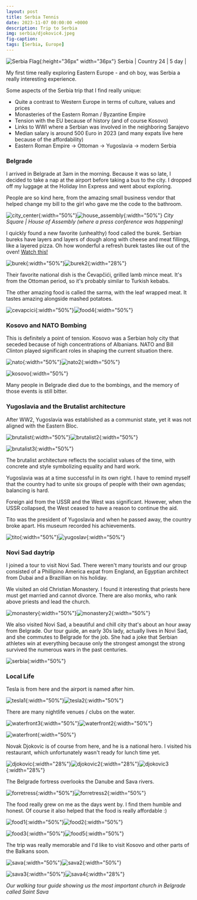 ```yaml
---
layout: post
title: Serbia Tennis
date: 2023-11-07 00:00:00 +0000
description: Trip to Serbia
img: serbia/djokovic4.jpeg
fig-caption:
tags: [Serbia, Europe]
---
```


![Serbia Flag]({{site.baseurl}}/assets/img/flags/4x3/rs.svg){:height="36px" width="36px"} Serbia \| Country 24 \| 5 day \|

My first time really exploring Eastern Europe - and oh boy, was Serbia a really interesting experience. 

Some aspects of the Serbia trip that I find really unique:
* Quite a contrast to Western Europe in terms of culture, values and prices
* Monasteries of the Eastern Roman / Byzantine Empire
* Tension with the EU because of history (and of course Kosovo)
* Links to WWI where a Serbian was involved in the neighboring Sarajevo
* Median salary is around 500 Euro in 2023 (and many expats live here because of the affordability)
* Eastern Roman Empire -> Ottoman -> Yugoslavia -> modern Serbia

### Belgrade 

I arrived in Belgrade at 3am in the morning. Because it was so late, I decided to take a nap at the airport before taking a bus to the city. I dropped off my luggage at the Holiday Inn Express and went about exploring. 

People are so kind here, from the amazing small business vendor that helped change my bill to the girl who gave me the code to the bathroom. 

![city_center]({{site.baseurl}}/assets/img/serbia/city_center.jpeg){:width="50%"}![house_assembly]({{site.baseurl}}/assets/img/serbia/house_assembly.jpeg){:width="50%"}
*City Square \| House of Assembly (where a press conference was happening)*
  
I quickly found a new favorite (unhealthy) food called the burek. Serbian bureks have layers and layers of dough along with cheese and meat fillings, like a layered pizza. Oh how wonderful a refresh burek tastes like out of the oven! [Watch this!](https://www.youtube.com/shorts/MvuTLtJZ5fY)

![burek]({{site.baseurl}}/assets/img/serbia/burek.jpeg){:width="50%"}![burek2]({{site.baseurl}}/assets/img/serbia/burek2.jpeg){:width="28%"}

Their favorite national dish is the Ćevapčići, grilled lamb mince meat. It's from the Ottoman period, so it's probably similar to Turkish kebabs. 

The other amazing food is called the sarma, with the leaf wrapped meat. It tastes amazing alongside mashed potatoes. 

![cevapcici]({{site.baseurl}}/assets/img/serbia/cevapcici.jpeg){:width="50%"}![food4]({{site.baseurl}}/assets/img/serbia/food4.jpeg){:width="50%"}

### Kosovo and NATO Bombing

This is definitely a point of tension. Kosovo was a Serbian holy city that seceded because of high concentrations of Albanians. NATO and Bill Clinton played significant roles in shaping the current situation there. 

![nato]({{site.baseurl}}/assets/img/serbia/nato.jpeg){:width="50%"}![nato2]({{site.baseurl}}/assets/img/serbia/nato2.jpeg){:width="50%"}

![kosovo]({{site.baseurl}}/assets/img/serbia/kosovo.jpeg){:width="50%"}

Many people in Belgrade died due to the bombings, and the memory of those events is still bitter.

### Yugoslavia and the Brutalist architecture

After WW2, Yugoslavia was established as a communist state, yet it was not aligned with the Eastern Bloc.

![brutalist]({{site.baseurl}}/assets/img/serbia/brutalist.jpeg){:width="50%"}![brutalist2]({{site.baseurl}}/assets/img/serbia/brutalist2.jpeg){:width="50%"}

![brutalist3]({{site.baseurl}}/assets/img/serbia/brutalist3.jpeg){:width="50%"}

The brutalist architecture reflects the socialist values of the time, with concrete and style symbolizing equality and hard work.

Yugoslavia was at a time successful in its own right. I have to remind myself that the country had to unite six groups of people with their own agendas; balancing is hard. 

Foreign aid from the USSR and the West was significant. However, when the USSR collapsed, the West ceased to have a reason to continue the aid.

Tito was the president of Yugoslavia and when he passed away, the country broke apart. His museum recorded his achievements. 

![tito]({{site.baseurl}}/assets/img/serbia/tito.jpeg){:width="50%"}![yugoslav]({{site.baseurl}}/assets/img/serbia/yugoslav.jpeg){:width="50%"}

### Novi Sad daytrip 

I joined a tour to visit Novi Sad. There weren't many tourists and our group consisted of a Phillipino America expat from England, an Egyptian architect from Dubai and a Brazillian on his holiday.  

We visited an old Christian Monastery. I found it interesting that priests here must get married and cannot divorce. There are also monks, who rank above priests and lead the church. 

![monastery]({{site.baseurl}}/assets/img/serbia/monastery.jpeg){:width="50%"}![monastery2]({{site.baseurl}}/assets/img/serbia/monastery2.jpeg){:width="50%"}

We also visited Novi Sad, a beautiful and chill city that's about an hour away from Belgrade. Our tour guide, an early 30s lady, actually lives in Novi Sad, and she commutes to Belgrade for the job. She had a joke that Serbian athletes win at everything because only the strongest amongst the strong survived the numerous wars in the past centuries. 

![serbia]({{site.baseurl}}/assets/img/serbia/serbia.jpeg){:width="50%"}

### Local Life

Tesla is from here and the airport is named after him. 

![tesla1]({{site.baseurl}}/assets/img/serbia/tesla1.jpeg){:width="50%"}![tesla2]({{site.baseurl}}/assets/img/serbia/tesla2.jpeg){:width="50%"}

There are many nightlife venues / clubs on the water. 

![waterfront3]({{site.baseurl}}/assets/img/serbia/waterfront3.jpeg){:width="50%"}![waterfront2]({{site.baseurl}}/assets/img/serbia/waterfront2.jpeg){:width="50%"}

![waterfront]({{site.baseurl}}/assets/img/serbia/waterfront.jpeg){:width="50%"}

Novak Djokovic is of course from here, and he is a national hero. I visited his restaurant, which unfortunately wasn't ready for lunch time yet.  

![djokovic]({{site.baseurl}}/assets/img/serbia/djokovic.jpeg){:width="28%"}![djokovic2]({{site.baseurl}}/assets/img/serbia/djokovic2.jpeg){:width="28%"}![djokovic3]({{site.baseurl}}/assets/img/serbia/djokovic3.jpeg){:width="28%"}

The Belgrade fortress overlooks the Danube and Sava rivers.

![forretress]({{site.baseurl}}/assets/img/serbia/forretress.jpeg){:width="50%"}![forretress2]({{site.baseurl}}/assets/img/serbia/forretress2.jpeg){:width="50%"}

The food really grew on me as the days went by. I find them humble and honest. Of course it also helped that the food is really affordable :) 

![food1]({{site.baseurl}}/assets/img/serbia/food1.jpeg){:width="50%"}![food2]({{site.baseurl}}/assets/img/serbia/food2.jpeg){:width="50%"}

![food3]({{site.baseurl}}/assets/img/serbia/food3.jpeg){:width="50%"}![food5]({{site.baseurl}}/assets/img/serbia/food5.jpeg){:width="50%"}

The trip was really memorable and I'd like to visit Kosovo and other parts of the Balkans soon. 

![sava]({{site.baseurl}}/assets/img/serbia/sava.jpeg){:width="50%"}![sava2]({{site.baseurl}}/assets/img/serbia/sava2.jpeg){:width="50%"}

![sava3]({{site.baseurl}}/assets/img/serbia/sava3.jpeg){:width="50%"}![sava4]({{site.baseurl}}/assets/img/serbia/sava4.jpeg){:width="28%"}

*Our walking tour guide showing us the most important church in Belgrade called Saint Sava*
